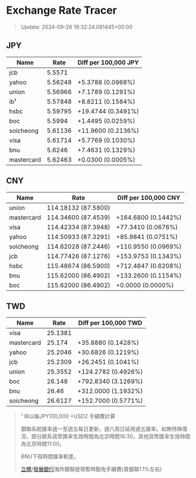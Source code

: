 # Exchange Rate Tracer

> Update: 2024-09-26 19:32:24.081445+00:00

## JPY

| Name       |    Rate | Diff per 100,000 JPY   |
|------------|---------|------------------------|
| jcb        | 5.5571  |                        |
| yahoo      | 5.56248 | +5.3788 (0.0968%)      |
| union      | 5.56966 | +7.1789 (0.1291%)      |
| ib¹        | 5.57848 | +8.8211 (0.1584%)      |
| hsbc       | 5.59795 | +19.4744 (0.3491%)     |
| boc        | 5.5994  | +1.4495 (0.0259%)      |
| soicheong  | 5.61136 | +11.9600 (0.2136%)     |
| visa       | 5.61714 | +5.7769 (0.1030%)      |
| bnu        | 5.6246  | +7.4631 (0.1329%)      |
| mastercard | 5.62463 | +0.0300 (0.0005%)      |

## CNY

| Name       | Rate                | Diff per 100,000 CNY   |
|------------|---------------------|------------------------|
| union      | 114.18132	(87.5800) |                        |
| mastercard | 114.34600	(87.4539) | +164.6800 (0.1442%)    |
| visa       | 114.42334	(87.3948) | +77.3410 (0.0676%)     |
| yahoo      | 114.50933	(87.3291) | +85.9841 (0.0751%)     |
| soicheong  | 114.62028	(87.2446) | +110.9550 (0.0969%)    |
| jcb        | 114.77426	(87.1276) | +153.9753 (0.1343%)    |
| hsbc       | 115.48674	(86.5900) | +712.4847 (0.6208%)    |
| bnu        | 115.62000	(86.4902) | +133.2600 (0.1154%)    |
| boc        | 115.62000	(86.4902) | +0.0000 (0.0000%)      |

## TWD

| Name       |    Rate | Diff per 100,000 TWD   |
|------------|---------|------------------------|
| visa       | 25.1381 |                        |
| mastercard | 25.174  | +35.8880 (0.1428%)     |
| yahoo      | 25.2046 | +30.6826 (0.1219%)     |
| jcb        | 25.2309 | +26.2451 (0.1041%)     |
| union      | 25.3552 | +124.2782 (0.4926%)    |
| boc        | 26.148  | +792.8340 (3.1269%)    |
| bnu        | 26.46   | +312.0000 (1.1932%)    |
| soicheong  | 26.6127 | +152.7000 (0.5771%)    |


> ¹ IB以每JPY100,000 +USD2 手續費計算
>
> 銀聯系統匯率週一至週五每日更新，週六周日延用週五匯率。如無特殊情況，部分歐系貨幣匯率生效時間為北京時間16:30，其他貨幣匯率生效時間為北京時間11:00。
>
> BNU下班時間匯率較差。
>
> [立橋](https://www.wlbank.com.mo/uploads/ueditor/file/20181211/1544536513900230.pdf)/[發展銀行](https://www.mdb.com.mo/Service_Charges_20230728.pdf)海外銀聯提現暫時豁免手續費(貴銀聯1.1%左右)

